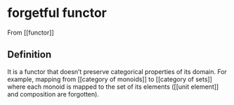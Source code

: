 # forgetful functor
From [[functor]]

## Definition
It is a functor that doesn’t preserve categorical properties of its domain. For example, mapping from [[category of monoids]] to [[category of sets]] where each monoid is mapped to the set of its elements ([[unit element]] and composition are forgotten).